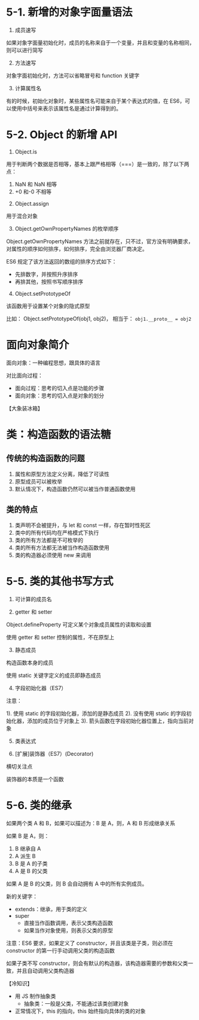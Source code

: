 # 5-1. 新增的对象字面量语法

1. 成员速写

如果对象字面量初始化时，成员的名称来自于一个变量，并且和变量的名称相同，则可以进行简写

2. 方法速写

对象字面初始化时，方法可以省略冒号和 function 关键字

3. 计算属性名

有的时候，初始化对象时，某些属性名可能来自于某个表达式的值，在 ES6，可以使用中括号来表示该属性名是通过计算得到的。

# 5-2. Object 的新增 API

1. Object.is

用于判断两个数据是否相等，基本上跟严格相等（===）是一致的，除了以下两点：

1. NaN 和 NaN 相等
2. +0 和-0 不相等

2) Object.assign

用于混合对象

3. Object.getOwnPropertyNames 的枚举顺序

Object.getOwnPropertyNames 方法之前就存在，只不过，官方没有明确要求，对属性的顺序如何排序，如何排序，完全由浏览器厂商决定。

ES6 规定了该方法返回的数组的排序方式如下：

- 先排数字，并按照升序排序
- 再排其他，按照书写顺序排序

4. Object.setPrototypeOf

该函数用于设置某个对象的隐式原型

比如： Object.setPrototypeOf(obj1, obj2)，
相当于： `obj1.__proto__ = obj2`

# 面向对象简介

面向对象：一种编程思想，跟具体的语言

对比面向过程：

- 面向过程：思考的切入点是功能的步骤
- 面向对象：思考的切入点是对象的划分

【大象装冰箱】

# 类：构造函数的语法糖

## 传统的构造函数的问题

1. 属性和原型方法定义分离，降低了可读性
2. 原型成员可以被枚举
3. 默认情况下，构造函数仍然可以被当作普通函数使用

## 类的特点

1. 类声明不会被提升，与 let 和 const 一样，存在暂时性死区
2. 类中的所有代码均在严格模式下执行
3. 类的所有方法都是不可枚举的
4. 类的所有方法都无法被当作构造函数使用
5. 类的构造器必须使用 new 来调用

# 5-5. 类的其他书写方式

1. 可计算的成员名

2. getter 和 setter

Object.defineProperty 可定义某个对象成员属性的读取和设置

使用 getter 和 setter 控制的属性，不在原型上

3. 静态成员

构造函数本身的成员

使用 static 关键字定义的成员即静态成员

4. 字段初始化器（ES7）

注意：

1). 使用 static 的字段初始化器，添加的是静态成员
2). 没有使用 static 的字段初始化器，添加的成员位于对象上
3). 箭头函数在字段初始化器位置上，指向当前对象

5. 类表达式

6. [扩展]装饰器（ES7）(Decorator)

横切关注点

装饰器的本质是一个函数

# 5-6. 类的继承

如果两个类 A 和 B，如果可以描述为：B 是 A，则，A 和 B 形成继承关系

如果 B 是 A，则：

1. B 继承自 A
2. A 派生 B
3. B 是 A 的子类
4. A 是 B 的父类

如果 A 是 B 的父类，则 B 会自动拥有 A 中的所有实例成员。

新的关键字：

- extends：继承，用于类的定义
- super
  - 直接当作函数调用，表示父类构造函数
  - 如果当作对象使用，则表示父类的原型

注意：ES6 要求，如果定义了 constructor，并且该类是子类，则必须在 constructor 的第一行手动调用父类的构造函数

如果子类不写 constructor，则会有默认的构造器，该构造器需要的参数和父类一致，并且自动调用父类构造器

【冷知识】

- 用 JS 制作抽象类
  - 抽象类：一般是父类，不能通过该类创建对象
- 正常情况下，this 的指向，this 始终指向具体的类的对象
